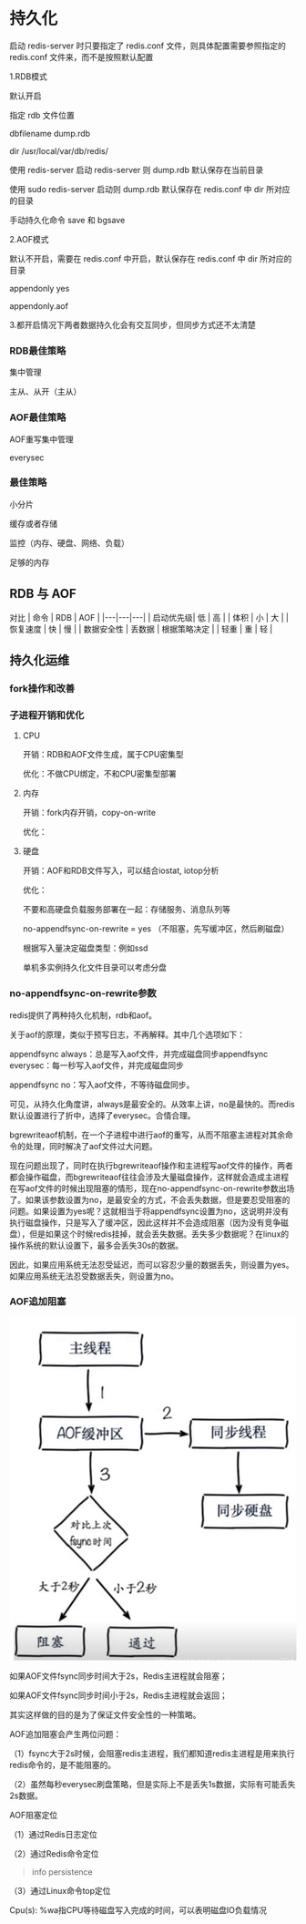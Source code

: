 # 持久化

启动 redis-server 时只要指定了 redis.conf 文件，则具体配置需要参照指定的 redis.conf 文件来，而不是按照默认配置

1.RDB模式

默认开启

指定 rdb 文件位置

dbfilename dump.rdb

dir /usr/local/var/db/redis/

使用 redis-server 启动 redis-server 则 dump.rdb 默认保存在当前目录

使用 sudo redis-server 启动则 dump.rdb 默认保存在 redis.conf 中 dir 所对应的目录

手动持久化命令 save 和 bgsave

2.AOF模式

默认不开启，需要在 redis.conf 中开启，默认保存在 redis.conf 中 dir 所对应的目录

appendonly yes

appendonly.aof

3.都开启情况下两者数据持久化会有交互同步，但同步方式还不太清楚

### RDB最佳策略

集中管理

主从、从开（主从）

### AOF最佳策略

AOF重写集中管理

everysec

### 最佳策略

小分片

缓存或者存储

监控（内存、硬盘、网络、负载）

足够的内存

## RDB 与 AOF
对比
| 命令  | RDB | AOF |
|---|---|---|
| 启动优先级| 低  | 高  |
| 体积  | 小  | 大  |
| 恢复速度  | 快  | 慢  |
| 数据安全性  | 丢数据  | 根据策略决定 |
| 轻重  | 重  | 轻  |



## 持久化运维
### fork操作和改善

### 子进程开销和优化

1. CPU
    
    开销：RDB和AOF文件生成，属于CPU密集型
    
    优化：不做CPU绑定，不和CPU密集型部署
    
2. 内存
    
    开销：fork内存开销，copy-on-write
    
    优化：
    
3. 硬盘
    
    开销：AOF和RDB文件写入，可以结合iostat, iotop分析
    
    优化：
    
    不要和高硬盘负载服务部署在一起：存储服务、消息队列等
    
    no-appendfsync-on-rewrite = yes （不阻塞，先写缓冲区，然后刷磁盘）
    
    根据写入量决定磁盘类型：例如ssd
    
    单机多实例持久化文件目录可以考虑分盘
    

### no-appendfsync-on-rewrite参数

redis提供了两种持久化机制，rdb和aof。

关于aof的原理，类似于预写日志，不再解释。其中几个选项如下：

appendfsync always：总是写入aof文件，并完成磁盘同步appendfsync everysec：每一秒写入aof文件，并完成磁盘同步

appendfsync no：写入aof文件，不等待磁盘同步。

可见，从持久化角度讲，always是最安全的。从效率上讲，no是最快的。而redis默认设置进行了折中，选择了everysec。合情合理。

bgrewriteaof机制，在一个子进程中进行aof的重写，从而不阻塞主进程对其余命令的处理，同时解决了aof文件过大问题。

现在问题出现了，同时在执行bgrewriteaof操作和主进程写aof文件的操作，两者都会操作磁盘，而bgrewriteaof往往会涉及大量磁盘操作，这样就会造成主进程在写aof文件的时候出现阻塞的情形，现在no-appendfsync-on-rewrite参数出场了。如果该参数设置为no，是最安全的方式，不会丢失数据，但是要忍受阻塞的问题。如果设置为yes呢？这就相当于将appendfsync设置为no，这说明并没有执行磁盘操作，只是写入了缓冲区，因此这样并不会造成阻塞（因为没有竞争磁盘），但是如果这个时候redis挂掉，就会丢失数据。丢失多少数据呢？在linux的操作系统的默认设置下，最多会丢失30s的数据。

因此，如果应用系统无法忍受延迟，而可以容忍少量的数据丢失，则设置为yes。如果应用系统无法忍受数据丢失，则设置为no。

### AOF追加阻塞

![durability-aof.png](../images/durability-aof.png)

如果AOF文件fsync同步时间大于2s，Redis主进程就会阻塞；

如果AOF文件fsync同步时间小于2s，Redis主进程就会返回；

其实这样做的目的是为了保证文件安全性的一种策略。

AOF追加阻塞会产生两位问题：

（1）fsync大于2s时候，会阻塞redis主进程，我们都知道redis主进程是用来执行redis命令的，是不能阻塞的。

（2）虽然每秒everysec刷盘策略，但是实际上不是丢失1s数据，实际有可能丢失2s数据。

AOF阻塞定位

（1）通过Redis日志定位

（2）通过Redis命令定位

> info persistence

（3）通过Linux命令top定位

Cpu(s): %wa指CPU等待磁盘写入完成的时间，可以表明磁盘IO负载情况
